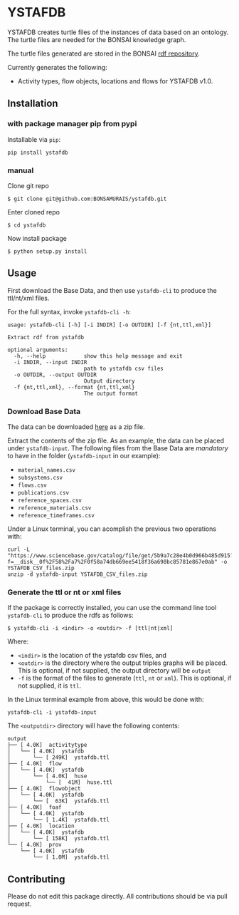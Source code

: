 # YSTAFDB

YSTAFDB creates turtle files of the instances of data based on an ontology.
The turtle files are needed for the BONSAI knowledge graph.

The turtle files generated are stored in the BONSAI [rdf repository](https://github.com/BONSAMURAIS/rdf).

Currently generates the following:

* Activity types, flow objects, locations and flows for YSTAFDB v1.0.

## Installation

### with package manager pip from pypi

Installable via `pip`:

```
pip install ystafdb
```

### manual

Clone git repo
```
$ git clone git@github.com:BONSAMURAIS/ystafdb.git
```

Enter cloned repo
```
$ cd ystafdb
```

Now install package

```
$ python setup.py install
```

## Usage

First download the Base Data, and then use `ystafdb-cli` to produce the ttl/nt/xml files.

For the full syntax, invoke `ystafdb-cli -h`:

```
usage: ystafdb-cli [-h] [-i INDIR] [-o OUTDIR] [-f {nt,ttl,xml}]

Extract rdf from ystafdb

optional arguments:
  -h, --help            show this help message and exit
  -i INDIR, --input INDIR
                        path to ystafdb csv files
  -o OUTDIR, --output OUTDIR
                        Output directory
  -f {nt,ttl,xml}, --format {nt,ttl,xml}
                        The output format

```

### Download Base Data

The data can be downloaded [here](https://www.sciencebase.gov/catalog/file/get/5b9a7c28e4b0d966b485d915?f=__disk__0f%2F58%2Fa7%2F0f58a74db669ee5418f36a698bc85781e867e0ab) as a zip file.

Extract the contents of the zip file. As an example, the data can be placed under `ystafdb-input`.
The following files from the Base Data are _mandatory_ to have in the folder (`ystafdb-input` in our example):

- `material_names.csv`
- `subsystems.csv`
- `flows.csv`
- `publications.csv`
- `reference_spaces.csv`
- `reference_materials.csv`
- `reference_timeframes.csv`


Under a Linux terminal, you can acomplish the previous two operations with:

```
curl -L "https://www.sciencebase.gov/catalog/file/get/5b9a7c28e4b0d966b485d915?f=__disk__0f%2F58%2Fa7%2F0f58a74db669ee5418f36a698bc85781e867e0ab" -o YSTAFDB_CSV_files.zip
unzip -d ystafdb-input YSTAFDB_CSV_files.zip
```

### Generate the ttl or nt or xml files

If the package is correctly installed, you can use the command line tool `ystafdb-cli` to produce the rdfs as follows:

```
$ ystafdb-cli -i <indir> -o <outdir> -f [ttl|nt|xml]
```


Where:
+ `<indir>` is the location of the ystafdb csv files, and 
+ `<outdir>` is the directory where the output triples graphs will be placed. This is optional,
  if not supplied, the output directory will be `output`
+ `-f` is the format of the files to generate (`ttl`, `nt` or `xml`). This is optional, if not supplied, it is `ttl`.

In the Linux terminal example from above, this would be done with:

```
ystafdb-cli -i ystafdb-input
```

The `<outputdir>` directory will have the following contents:

```
output
├── [ 4.0K]  activitytype
│   └── [ 4.0K]  ystafdb
│       └── [ 249K]  ystafdb.ttl
├── [ 4.0K]  flow
│   └── [ 4.0K]  ystafdb
│       └── [ 4.0K]  huse
│           └── [  41M]  huse.ttl
├── [ 4.0K]  flowobject
│   └── [ 4.0K]  ystafdb
│       └── [  63K]  ystafdb.ttl
├── [ 4.0K]  foaf
│   └── [ 4.0K]  ystafdb
│       └── [ 1.4K]  ystafdb.ttl
├── [ 4.0K]  location
│   └── [ 4.0K]  ystafdb
│       └── [ 158K]  ystafdb.ttl
└── [ 4.0K]  prov
    └── [ 4.0K]  ystafdb
        └── [ 1.0M]  ystafdb.ttl
```

## Contributing
Please do not edit this package directly.
All contributions should be via pull request. 
